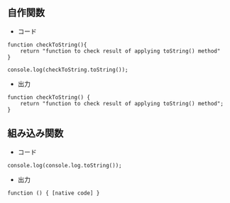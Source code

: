 ## 自作関数
* コード
```
function checkToString(){
    return "function to check result of applying toString() method"
}

console.log(checkToString.toString());
```
* 出力
```
function checkToString() {
    return "function to check result of applying toString() method";
}
```

## 組み込み関数
* コード
```
console.log(console.log.toString());
```
* 出力
```
function () { [native code] }
```

